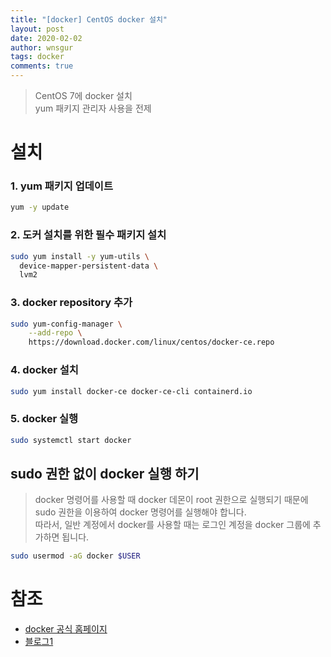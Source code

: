 ```yaml
---
title: "[docker] CentOS docker 설치"
layout: post
date: 2020-02-02
author: wnsgur
tags: docker
comments: true
---
```


> CentOS 7에 docker 설치  
> yum 패키지 관리자 사용을 전제

# 설치

### 1. yum 패키지 업데이트

```bash
yum -y update
```

### 2. 도커 설치를 위한 필수 패키지 설치

```bash
sudo yum install -y yum-utils \
  device-mapper-persistent-data \
  lvm2
```

### 3. docker repository 추가

```bash
sudo yum-config-manager \
    --add-repo \
    https://download.docker.com/linux/centos/docker-ce.repo
```

### 4. docker 설치

```bash
sudo yum install docker-ce docker-ce-cli containerd.io
```

### 5. docker 실행

```bash
sudo systemctl start docker
```

## sudo 권한 없이 docker 실행 하기

> docker 명령어를 사용할 때 docker 데몬이 root 권한으로 실행되기 때문에 sudo 권한을 이용하여 docker 명령어를 실행해야 합니다.  
> 따라서, 일반 계정에서 docker를 사용할 때는 로그인 계정을 docker 그룹에 추가하면 됩니다.

```bash
sudo usermod -aG docker $USER
```

# 참조

- [docker 공식 홈페이지](https://docs.docker.com/install/linux/docker-ce/centos/)
- [블로그1](https://www.slipp.net/questions/485)
